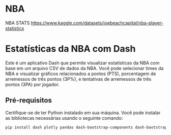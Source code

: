 # NBA
NBA STATS
https://www.kaggle.com/datasets/joebeachcapital/nba-player-statistics

# Estatísticas da NBA com Dash

Este é um aplicativo Dash que permite visualizar estatísticas da NBA com base em um arquivo CSV de dados da NBA. Você pode selecionar times da NBA e visualizar gráficos relacionados a pontos (PTS), porcentagem de arremessos de três pontos (3P%), e tentativas de arremessos de três pontos (3PA) por jogador.

## Pré-requisitos

Certifique-se de ter Python instalado em sua máquina. Você pode instalar as bibliotecas necessárias usando o seguinte comando:

```bash
pip install dash plotly pandas dash-bootstrap-components dash-bootstrap-templates
